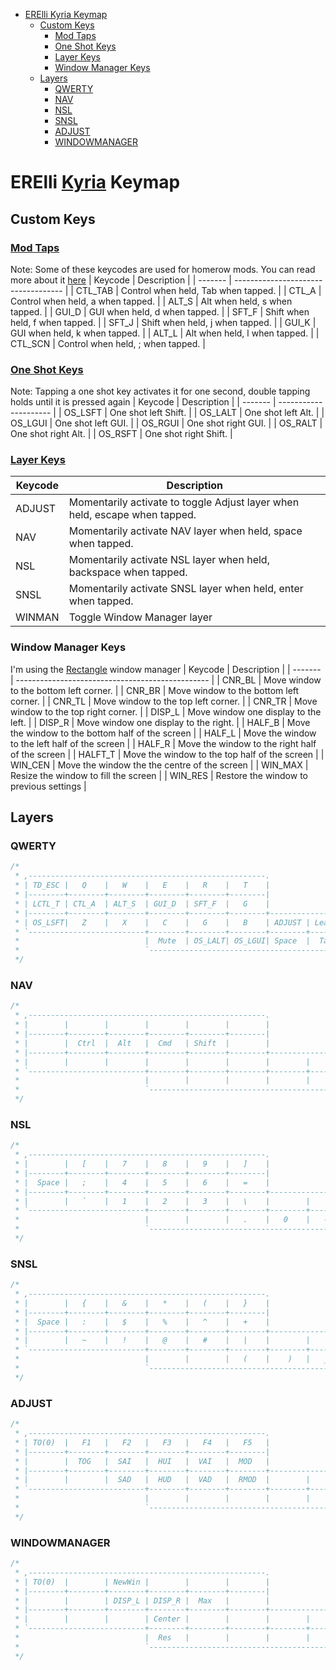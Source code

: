 - [ERElli Kyria Keymap](#erelli-kyria-keymap)
  - [Custom Keys](#custom-keys)
    - [Mod Taps](#mod-taps)
    - [One Shot Keys](#one-shot-keys)
    - [Layer Keys](#layer-keys)
    - [Window Manager Keys](#window-manager-keys)
  - [Layers](#layers)
    - [QWERTY](#qwerty)
    - [NAV](#nav)
    - [NSL](#nsl)
    - [SNSL](#snsl)
    - [ADJUST](#adjust)
    - [WINDOWMANAGER](#windowmanager)
# ERElli [Kyria](https://github.com/splitkb/kyria) Keymap
## Custom Keys
### [Mod Taps](https://docs.qmk.fm/#/mod_tap)
Note: Some of these keycodes are used for homerow mods. You can read more about it [here](https://precondition.github.io/home-row-mods)
| Keycode | Description                         |
| ------- | ----------------------------------- |
| CTL_TAB | Control when held, Tab when tapped. |
| CTL_A   | Control when held, a when tapped.   |
| ALT_S   | Alt when held, s when tapped.       |
| GUI_D   | GUI when held, d when tapped.       |
| SFT_F   | Shift when held, f when tapped.     |
| SFT_J   | Shift when held, j when tapped.     |
| GUI_K   | GUI when held, k when tapped.       |
| ALT_L   | Alt when held, l when tapped.       |
| CTL_SCN | Control when held, ; when tapped.   |

### [One Shot Keys](https://docs.qmk.fm/#/one_shot_keys)
Note: Tapping a one shot key activates it for one second, double tapping holds until it is pressed again
| Keycode | Description           |
| ------- | --------------------- |
| OS_LSFT | One shot left Shift.  |
| OS_LALT | One shot left Alt.    |
| OS_LGUI | One shot left GUI.    |
| OS_RGUI | One shot right GUI.   |
| OS_RALT | One shot right Alt.   |
| OS_RSFT | One shot right Shift. |

### [Layer Keys](https://docs.qmk.fm/#/feature_layers)
| Keycode | Description                                                                |
| ------- | -------------------------------------------------------------------------- |
| ADJUST  | Momentarily activate to toggle Adjust layer when held, escape when tapped. |
| NAV     | Momentarily activate NAV layer when held, space when tapped.               |
| NSL     | Momentarily activate NSL layer when held, backspace when tapped.           |
| SNSL    | Momentarily activate SNSL layer when held, enter when tapped.              |
| WINMAN  | Toggle Window Manager layer                                                |

### Window Manager Keys
I'm using the [Rectangle](https://github.com/rxhanson/Rectangle) window manager
| Keycode | Description                                      |
| ------- | ------------------------------------------------ |
| CNR_BL  | Move window to the bottom left corner.           |
| CNR_BR  | Move window to the bottom left corner.           |
| CNR_TL  | Move window to the top left corner.              |
| CNR_TR  | Move window to the top right corner.             |
| DISP_L  | Move window one display to the left.             |
| DISP_R  | Move window one display to the right.            |
| HALF_B  | Move the window to the bottom half of the screen |
| HALF_L  | Move the window to the left half of the screen   |
| HALF_R  | Move the window to the right half of the screen  |
| HALFT_T | Move the window to the top half of the screen    |
| WIN_CEN | Move the window the the centre of the screen     |
| WIN_MAX | Resize the window to fill the screen             |
| WIN_RES | Restore the window to previous settings          |


## Layers
### QWERTY
```c
/*
 * ,-----------------------------------------------------.                                      ,-----------------------------------------------------.
 * | TD_ESC |   Q    |   W    |   E    |   R    |   T    |                                      |   Y    |   U    |   I    |   O    |   P    |   BS   |
 * |--------+--------+--------+--------+--------+--------|                                      |--------+--------+--------+--------+--------+--------|
 * | LCTL_T | CTL_A  | ALT_S  | GUI_D  | SFT_F  |   G    |                                      |   H    | SFT_J  | GUI_K  | ALT_L  | CTL_SCN|  '  "  |
 * |--------+--------+--------+--------+--------+--------+-----------------.  ,-----------------+--------+--------+--------+--------+--------+--------|
 * | OS_LSFT|   Z    |   X    |   C    |   G    |   B    | ADJUST | Leader |  | Leader |        |   N    |   M    |  ,  <  |  .  >  |  /  ?  | OS_RSFT|
 * `--------------------------+--------+--------+--------+--------+--------|  |--------+--------+--------+--------+--------+--------------------------'
 *                            |  Mute  | OS_LALT| OS_LGUI| Space  |  Tab   |  |  SNSL  |  NSL   | OS_RGUI| OS_RALT|  DEL   |
 *                            `--------------------------------------------'  `--------------------------------------------'
 */
```

### NAV
```c
/*
 * ,-----------------------------------------------------.                                      ,-----------------------------------------------------.
 * |        |        |        |        |        |        |                                      |  Undo  |  Cut   |  Copy  | Paste  |  Redo  |        |
 * |--------+--------+--------+--------+--------+--------|                                      |--------+--------+--------+--------+--------+--------|
 * |        |  Ctrl  |  Alt   |  Cmd   | Shift  |        |                                      |  Caps  |  Left  |  Down  |   Up   | Right  |        |
 * |--------+--------+--------+--------+--------+--------+-----------------.  ,-----------------+--------+--------+--------+--------+--------+--------|
 * |        |        |        |        |        |        |        |        |  |        |        |        |  Home  | Pg Dn  | Pg Up  |  End   |        |
 * `--------------------------+--------+--------+--------+--------+--------|  |--------+--------+--------+--------+--------+--------------------------'
 *                            |        |        |        |        |        |  | Enter  |  Bspc  | Delete |        |        |
 *                            `--------------------------------------------'  `--------------------------------------------'
 */
```

### NSL
```c
/*
 * ,-----------------------------------------------------.                                      ,-----------------------------------------------------.
 * |        |   [    |   7    |   8    |   9    |   ]    |                                      |        |        |        |        |        |        |
 * |--------+--------+--------+--------+--------+--------|                                      |--------+--------+--------+--------+--------+--------|
 * |  Space |   ;    |   4    |   5    |   6    |   =    |                                      |        | Shift  |  Cmd   |  Alt   |  Ctrl  |        |
 * |--------+--------+--------+--------+--------+--------+-----------------.  ,-----------------+--------+--------+--------+--------+--------+--------|
 * |        |   `    |   1    |   2    |   3    |   \    |        |        |  |        |        |        |        |        |        |        |        |
 * `--------------------------+--------+--------+--------+--------+--------|  |--------+--------+--------+--------+--------+--------------------------'
 *                            |        |        |   .    |   0    |   -    |  |        |        |        |        |        |
 *                            `--------------------------------------------'  `--------------------------------------------'
 */
```

### SNSL
```c
/*
 * ,-----------------------------------------------------.                                      ,-----------------------------------------------------.
 * |        |   {    |   &    |   *    |   (    |   }    |                                      |        |        |        |        |        |        |
 * |--------+--------+--------+--------+--------+--------|                                      |--------+--------+--------+--------+--------+--------|
 * |  Space |   :    |   $    |   %    |   ^    |   +    |                                      |        | Shift  |  Cmd   |  Alt   |  Ctrl  |        |
 * |--------+--------+--------+--------+--------+--------+-----------------.  ,-----------------+--------+--------+--------+--------+--------+--------|
 * |        |   ~    |   !    |   @    |   #    |   |    |        |        |  |        |        |        |        |        |        |        |        |
 * `--------------------------+--------+--------+--------+--------+--------|  |--------+--------+--------+--------+--------+--------------------------'
 *                            |        |        |   (    |    )   |   _    |  |        |        |        |        |        |
 *                            `--------------------------------------------'  `--------------------------------------------'
 */
```

### ADJUST
```c
/*
 * ,-----------------------------------------------------.                                      ,-----------------------------------------------------.
 * | TO(0)  |   F1   |   F2   |   F3   |   F4   |   F5   |                                      |   F6   |   F7   |   F8   |   F9   |  F10   |        |
 * |--------+--------+--------+--------+--------+--------|                                      |--------+--------+--------+--------+--------+--------|
 * |        |  TOG   |  SAI   |  HUI   |  VAI   |  MOD   |                                      |        |  BRMU  |        |  F11   |  F12   |        |
 * |--------+--------+--------+--------+--------+--------+-----------------.  ,-----------------+--------+--------+--------+--------+--------+--------|
 * |        |        |  SAD   |  HUD   |  VAD   |  RMOD  |        |        |  |        |        |        |  BRMD  |        |        |        |        |
 * `--------------------------+--------+--------+--------+--------+--------|  |--------+--------+--------+--------+--------+--------------------------'
 *                            |        |        |        |        |        |  |        |        |        |        |        |
 *                            `--------------------------------------------'  `--------------------------------------------'
 */
```

### WINDOWMANAGER
```c
/*
 * ,-----------------------------------------------------.                                      ,-----------------------------------------------------.
 * | TO(0)  |        | NewWin |        |        |        |                                      | CNR_TL | CNR_TR | CNR_BL | CNR_BR |        |        |
 * |--------+--------+--------+--------+--------+--------|                                      |--------+--------+--------+--------+--------+--------|
 * |        |        | DISP_L | DISP_R |  Max   |        |                                      | HALF_L | HALF_B | HALF_T | HALF_R |        |        |
 * |--------+--------+--------+--------+--------+--------+-----------------.  ,-----------------+--------+--------+--------+--------+--------+--------|
 * |        |        |        | Center |        |        |        |        |  |        |        |        |        |        |        |        |        |
 * `--------------------------+--------+--------+--------+--------+--------|  |--------+--------+--------+--------+--------+--------------------------'
 *                            |  Res   |        |        |        |        |  |        |        |        |        |  Res   |
 *                            `--------------------------------------------'  `--------------------------------------------'
 */
```

<!--
TEMPLATE
/*
 * ,-----------------------------------------------------.                                      ,-----------------------------------------------------.
 * |        |        |        |        |        |        |                                      |        |        |        |        |        |        |
 * |--------+--------+--------+--------+--------+--------|                                      |--------+--------+--------+--------+--------+--------|
 * |        |        |        |        |        |        |                                      |        |        |        |        |        |        |
 * |--------+--------+--------+--------+--------+--------+-----------------.  ,-----------------+--------+--------+--------+--------+--------+--------|
 * |        |        |        |        |        |        |        |        |  |        |        |        |        |        |        |        |        |
 * `--------------------------+--------+--------+--------+--------+--------|  |--------+--------+--------+--------+--------+--------------------------'
 *                            |        |        |        |        |        |  |        |        |        |        |        |
 *                            `--------------------------------------------'  `--------------------------------------------'
 */
 -->

